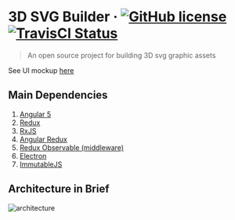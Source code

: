 # 3D SVG Builder &middot; [![GitHub license](https://img.shields.io/badge/license-MIT-blue.svg)](https://github.com/AlbertLucianto/3D-SVG-Editor/blob/master/LICENSE) [![TravisCI Status](https://travis-ci.org/AlbertLucianto/3D-SVG-Editor.svg?branch=master)](https://travis-ci.org/AlbertLucianto/3D-SVG-Editor)

> An open source project for building 3D svg graphic assets

See UI mockup [here](https://albertlucianto.github.io/3d-svg-builder-ui.pdf)

## Main Dependencies

1. [Angular 5](https://angular.io/)
2. [Redux](https://redux.js.org/)
3. [RxJS](http://reactivex.io/rxjs/)
4. [Angular Redux](https://github.com/angular-redux/store)
5. [Redux Observable (middleware)](https://redux-observable.js.org/)
6. [Electron](https://electronjs.org/)
7. [ImmutableJS](https://facebook.github.io/immutable-js/)

## Architecture in Brief

![architecture](https://albertlucianto.github.io/draw-path/draw-path-architecture.png)
